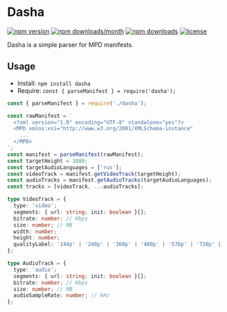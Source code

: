 # Dasha

[![npm version](https://img.shields.io/npm/v/dasha)](https://www.npmjs.com/package/dasha)
[![npm downloads/month](https://img.shields.io/npm/dm/dasha)](https://www.npmjs.com/package/dasha)
[![npm downloads](https://img.shields.io/npm/dt/dasha)](https://www.npmjs.com/package/dasha)
[![license](https://img.shields.io/npm/l/dasha)](https://github.com/vitnore/dasha/blob/main/LICENSE)

Dasha is a simple parser for MPD manifests.

## Usage

- Install: `npm install dasha`
- Require: `const { parseManifest } = require('dasha');`

```javascript
const { parseManifest } = require('./dasha');

const rawManifest = `
  <?xml version="1.0" encoding="UTF-8" standalone="yes"?>
  <MPD xmlns:xsi="http://www.w3.org/2001/XMLSchema-instance"
    ...
  </MPD>
`;
const manifest = parseManifest(rawManifest);
const targetHeight = 1080;
const targetAudioLanguages = ['rus'];
const videoTrack = manifest.getVideoTrack(targetHeight);
const audioTracks = manifest.getAudioTracks(targetAudioLanguages);
const tracks = [videoTrack, ...audioTracks];
```

```typescript
type VideoTrack = {
  type: 'video';
  segments: { url: string; init: boolean }[];
  bitrate: number; // Kbps
  size: number; // MB
  width: number;
  height: number;
  qualityLabel: '144p' | '240p' | '360p' | '480p' | '576p' | '720p' | '1080p' | '2160p';
};

type AudioTrack = {
  type: 'audio';
  segments: { url: string; init: boolean }[];
  bitrate: number; // Kbps
  size: number; // MB
  audioSampleRate: number; // kHz
};
```
